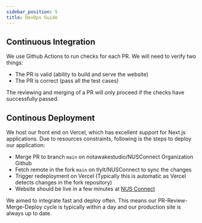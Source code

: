 ```yaml
---
sidebar_position: 5
title: DevOps Guide
---
```


## **Continuous Integration**

We use Github Actions to run checks for each PR. We will need to verify two
things:

- The PR is valid (ability to build and serve the website)
- The PR is correct (pass all the test cases)

The reviewing and merging of a PR will only proceed if the checks have
successfully passed.

## **Continous Deployment**

We host our front end on Vercel, which has excellent support for Next.js
applications. Due to resources constraints, following is the steps to deploy our
application:

- Merge PR to branch `main` on notawakestudio/NUSConnect Organization Github
- Fetch remote in the fork `main` on tlylt/NUSConnect to sync the changes
- Trigger redeployment on Vercel (Typically this is automatic as Vercel detects
  changes in the fork repository)
- Website should be live in a few minutes at
  [NUS Connect](https://nus-connect.vercel.app/)

We aimed to integrate fast and deploy often. This means our
PR-Review-Merge-Deploy cycle is typically within a day and our production site
is always up to date.
